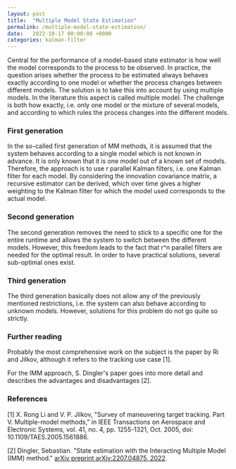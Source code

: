 ```yaml
---
layout: post
title:  "Multiple Model State Estimation"
permalink: /multiple-model-state-estimation/
date:   2022-10-17 00:00:00 +0000
categories: kalman-filter
---
```


Central for the performance of a model-based state estimator is how well the model corresponds to the process to be observed.
In practice, the question arises whether the process to be estimated always behaves exactly according to one model or whether the process changes between different models.
The solution is to take this into account by using multiple models.
In the literature this aspect is called multiple model.
The challenge is both how exactly, i.e. only one model or the mixture of several models, and according to which rules the process changes into the different models.

<h3>First generation</h3>
In the so-called first generation of MM methods, it is assumed that the system behaves according to a single model which is not known in advance. 
It is only known that it is one model out of a known set of models. 
Therefore, the approach is to use r parallel Kalman filters, i.e. one Kalman filter for each model. 
By considering the innovation covariance matrix, a recursive estimator can be derived, which over time gives a higher weighting to the Kalman filter for which the model used corresponds to the actual model.

<h3>Second generation</h3>
The second generation removes the need to stick to a specific one for the entire runtime and allows the system to switch between the different models. 
However, this freedom leads to the fact that r^n parallel filters are needed for the optimal result. 
In order to have practical solutions, several sub-optimal ones exist. 

<h3>Third generation</h3>
The third generation basically does not allow any of the previously mentioned restrictions, i.e. the system can also behave according to unknown models. 
However, solutions for this problem do not go quite so strictly.

<h3>Further reading</h3>
Probably the most comprehensive work on the subject is the paper by Ri and Jilkov, although it refers to the tracking use case [1].

For the IMM approach, S. Dingler's paper goes into more detail and describes the advantages and disadvantages [2].

<h3>References</h3>
[1] X. Rong Li and V. P. Jilkov, "Survey of maneuvering target tracking. Part V. Multiple-model methods," in IEEE Transactions on Aerospace and Electronic Systems, vol. 41, no. 4, pp. 1255-1321, Oct. 2005, doi: 10.1109/TAES.2005.1561886.

[2] Dingler, Sebastian. "State estimation with the Interacting Multiple Model (IMM) method." [arXiv preprint arXiv:2207.04875, 2022](https://arxiv.org/abs/2207.04875).

[jekyll-docs]: https://jekyllrb.com/docs/home
[jekyll-gh]:   https://github.com/jekyll/jekyll
[jekyll-talk]: https://talk.jekyllrb.com/
